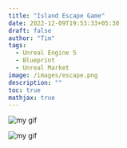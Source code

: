 ```yaml
---
title: "Island Escape Game"
date: 2022-12-09T19:53:33+05:30
draft: false
author: "Tim"
tags:
  - Unreal Engine 5 
  - Blueprint
  - Unreal Market
image: /images/escape.png
description: ""
toc: true
mathjax: true
---
```



![my gif](/images/trente.PNG)




![my gif](/images/tentee.PNG)